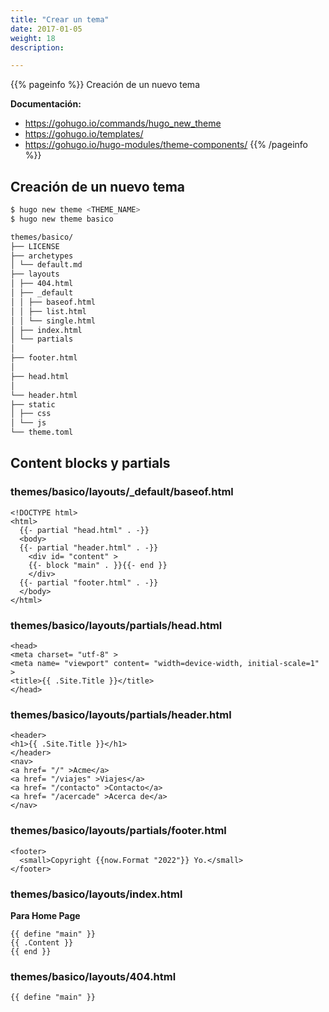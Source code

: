 ```yaml
---
title: "Crear un tema"
date: 2017-01-05
weight: 18
description: 

---
```


{{% pageinfo %}}
Creación de un nuevo tema

**Documentación:**  
* https://gohugo.io/commands/hugo_new_theme
* https://gohugo.io/templates/
* https://gohugo.io/hugo-modules/theme-components/
{{% /pageinfo %}}

## Creación de un nuevo tema

```bash
$ hugo new theme <THEME_NAME>
$ hugo new theme basico

themes/basico/
├── LICENSE
├── archetypes
│ └── default.md
├── layouts
│ ├── 404.html
│ ├── _default
│ │ ├── baseof.html
│ │ ├── list.html
│ │ └── single.html
│ ├── index.html
│ └── partials
│
├── footer.html
│
├── head.html
│
└── header.html
├── static
│ ├── css
│ └── js
└── theme.toml
```


## Content blocks y partials

### themes/basico/layouts/_default/baseof.html

```go-html-template
<!DOCTYPE html>
<html>
  {{- partial "head.html" . -}}
  <body>
  {{- partial "header.html" . -}}
    <div id=​ "content"​ >
    {{- block "main" . }}{{- end }}
    </div>
  {{- partial "footer.html" . -}}
  </body>
</html>

```

### themes/basico/layouts/partials/head.html

```go-html-template
<head>
<meta charset=​ "utf-8"​ >
<meta name=​ "viewport"​ content=​ "width=device-width, initial-scale=1"​ >
<title>{{ .Site.Title }}</title>
</head>
```

### themes/basico/layouts/partials/header.html

```go-html-template
<header>
<h1>{{ .Site.Title }}</h1>
</header>
<nav>
<a href=​ "/"​ >Acme</a>
<a href=​ "/viajes"​ >Viajes</a>
<a href=​ "/contacto"​ >Contacto</a>
<a href=​ "/acercade"​ >Acerca de</a>
</nav>
```

### themes/basico/layouts/partials/footer.html

```go-html-template
<footer>
  <small>Copyright {{now.Format "2022"}} Yo.</small>
</footer>
```

### themes/basico/layouts/index.html

**Para Home Page**

```go-html-template
{{ define "main" }}
{{ .Content }}
{{ end }}
```



### themes/basico/layouts/404.html

```go-html-template
{{ define "main" }}